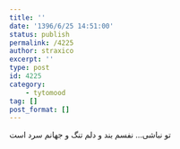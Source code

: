 ```yaml
---
title: ''
date: '1396/6/25 14:51:00'
status: publish
permalink: /4225
author: straxico
excerpt: ''
type: post
id: 4225
category:
    - tytomood
tag: []
post_format: []
---
```

تو نباشی… نفسم بند و دلم تنگ و جهانم سرد است